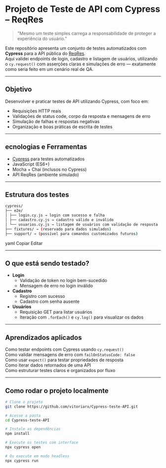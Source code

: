 # Projeto de Teste de API com Cypress – ReqRes

> "Mesmo um teste simples carrega a responsabilidade de proteger a experiência do usuário."

Este repositório apresenta um conjunto de testes automatizados com **Cypress** para a API pública do [ReqRes](https://reqres.in/).  
Aqui validei endpoints de login, cadastro e listagem de usuários, utilizando o `cy.request()` com asserções claras e simulações de erro — exatamente como seria feito em um cenário real de QA.

---

## Objetivo

Desenvolver e praticar testes de API utilizando Cypress, com foco em:
- Requisições HTTP reais
- Validações de status code, corpo da resposta e mensagens de erro
- Simulação de falhas e respostas negativas
- Organização e boas práticas de escrita de testes

---

## ecnologias e Ferramentas

- [Cypress](https://www.cypress.io/) para testes automatizados
- JavaScript (ES6+)
- Mocha + Chai (inclusos no Cypress)
- API ReqRes (ambiente simulado)

---

## Estrutura dos testes
```bash
cypress/
├── e2e/
│ ├── login.cy.js → login com sucesso e falha
│ ├── cadastro.cy.js → cadastro válido e inválido
│ └── usuarios.cy.js → listagem de usuários com validação de resposta
├── fixtures/ → (reservado para dados simulados)
├── support/ → (possível para comandos customizados futuros)
```
yaml
Copiar
Editar

---

## O que está sendo testado?

- **Login**
  - Validação de token no login bem-sucedido
  - Mensagem de erro no login inválido
- **Cadastro**
  - Registro com sucesso
  - Cadastro com senha ausente
- **Usuários**
  - Requisição GET para listar usuários
  - Iteração com `.forEach()` e `cy.log()` para visualizar os dados

---

## Aprendizados aplicados

Como testar endpoints com Cypress usando `cy.request()`  
Como validar mensagens de erro com `failOnStatusCode: false`  
Como usar `expect()` para testar propriedades de resposta  
Como iterar dados retornados de uma API  
Como estruturar testes claros e organizados por fluxo  

---

## Como rodar o projeto localmente

```bash
# Clone o projeto
git clone https://github.com/vitoriarx/Cypress-teste-API.git

# Acesse a pasta
cd Cypress-teste-API

# Instale as dependências
npm install

# Execute os testes com interface
npx cypress open

# Ou execute em modo headless
npx cypress run
